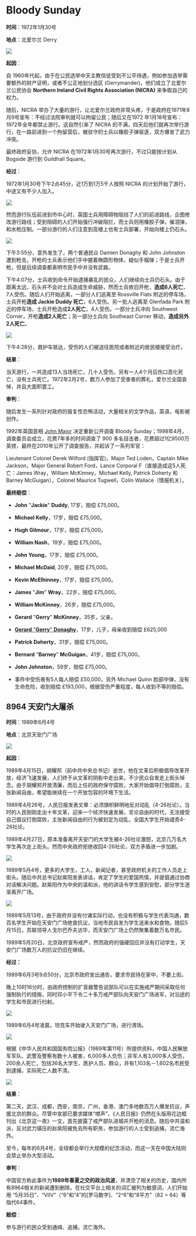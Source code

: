# Bloody Sunday

**时间**：1972年1月30号

**地点**：北爱尔兰 Derry

![](derry.png)

**起因**：

自 1960年代起，由于在公民选举中天主教信徒受到不公平待遇，例如参加选举需要额外的财产证明，或者不公正地划分选区 (Gerrymander)，他们成立了北爱尔兰公民协会 **Northern Ireland Civil Rights Association (NICRA)** 来争取自己的权力。

随后，NICRA 举办了大量的游行，让北爱尔兰政府非常头疼，于是政府在1971年8月9号宣布：不经过法院审判就可以拘留公民；随后又在1972 年1月18号宣布：1972年全年都禁止游行。这自然引来了 NICRA 的不满，四天后他们就再次举行游行，在一路前进到一个拘留营后，被驻守的士兵以橡胶子弹驱逐，双方爆发了武力冲突。

最终政府妥协，允许 NICRA 在1972年1月30号再次游行，不过只能按计划从 Bogside 游行到 Guildhall Square。

**经过**：

1972年1月30号下午2点45分，近1万到1万5千人按照 NICRA 的计划开始了游行，中途又有不少人加入。

![](march.png)

然而游行队伍前进到市中心时，英国士兵用障碍物阻挡了人们的前进路线，企图修改游行路线；受到阻碍的人们开始强行冲破阻拦，而士兵则用橡胶子弹，催泪弹，和水枪压制。一部分游行的人们注意到高楼上也有士兵部署，开始向楼上仍石头。

![](barrier.png)

下午3:55分，意外发生了，两个普通民众 Damien Donaghy 和 John Johnston 遭到枪击，开枪的士兵表示他们手中握着椭圆形物体，疑似手榴弹；于是士兵开枪，但是后续调查都表明市民手中并没有武器。

下午4:07分，士兵收到命令开始逮捕暴乱的民众，人们继续向士兵仍石头。由于距离太远，石头并不会对士兵造成生命威胁，然而士兵依旧开枪，**造成6人死亡**，7人受伤。随后人们开始逃离，一部分人们逃离至 Rossville Flats 附近的停车场，士兵开枪**造成 Jackie Duddy 死亡**，6人受伤。另一批人逃离至 Glenfada Park 附近的停车场，士兵开枪造成**2人死亡**，4人受伤。一部分士兵冲向 Southwest Corner，开枪**造成2人死亡**；另一部分士兵向 Southeast Corner 移动，**造成另外2人死亡**。

![](soldier.png)

下午4:28分，救护车抵达，受伤的人们被送往医院或者附近的居民楼接受治疗。

**结果**：

当天游行，一共造成13人当场死亡，几十人受伤，另有一人4个月后伤口恶化死亡，没有士兵死亡。1972年2月2号，数万人参加了受害者的葬礼，爱尔兰全国哀悼，并且大面积罢工。

**审判**：

随后发生一系列针对政府的报复性恐怖活动，大量相关的文学作品，英语，电影被创作。

1992年英国首相 [John Major](https://en.wikipedia.org/wiki/John_Major "John Major") 决定重新公开调查 Bloody Sunday；1998年4月，调查委员会成立，花费7年多的时间调查了 900 多名目击者，花费超过1亿9500万英镑，最终在2010年公开了调查报告，并起诉了一系列军官：

Lieutenant Colonel Derek Wilford (指挥官)，Major Ted Loden，Captain Mike Jackson，Major General Robert Ford，Lance Corporal F（直接造成这5人死亡：James Wray，William McKinney，Michael Kelly, Patrick Doherty 和 Barney McGuigan），Colonel Maurice Tugwell，Colin Wallace（情报机关）。

**最终赔偿**：

- **John** "**Jackie**" **Duddy**, 17岁，赔偿 £75,000。

- **Michael Kelly**，17岁，赔偿 £75,000。

- **Hugh Gilmour**，17岁，赔偿 £75,000。

- **William Nash**，19岁，赔偿 £75,000。

- **John Young**，17岁，赔偿 £75,000。

- **Michael McDaid**, 20岁，赔偿 £75,000。

- **Kevin McElhinney**，17岁，赔偿 £75,000。

- **James** "**Jim**" **Wray**，22岁，赔偿 £75,000。

- **William McKinney**，26岁，赔偿 £75,000。

- **Gerard** "**Gerry**" **McKinney**，35岁，父亲，

- [**Gerard** "**Gerry**" **Donaghy**](https://en.wikipedia.org/wiki/Gerard_V._Donaghy "Gerard V. Donaghy")，17岁，儿子，母亲收到赔偿 £625,000

- **Patrick Doherty**，31岁，赔偿 £75,000。

- **Bernard** "**Barney**" **McGuigan**，41岁，赔偿 £75,000。

- **John Johnston**，59岁，赔偿 £75,000。

- 事件中受伤者有5人每人赔偿 £50,000，另外 Michael Quinn 脸部中弹，没有生命危险，收到赔偿 £193,000，根据受伤严重程度，每人收到不等的赔偿。

## 8964 天安门大屠杀

**时间**：1989年6月4号

**地点**：北京天安门广场

![](images/tianan.jpg)

**起因**：

1989年4月15日，胡耀邦（前中共中央总书记）逝世，他在文革后积极倡导改革开放，经济飞速发展，人们终于从文革的阴影中走出来，不少民众自发走上街头悼念。由于胡耀邦开放清廉，而后上任的政府保守腐败，大家开始倡导打倒腐败，主张新闻自由，希望能继续在一个开放包容的环境下生活。

1989年4月26号，人民日报发表文章：必须旗帜鲜明地反对动乱（4-26社论）。当时的人民刚刚走出十年文革，迎来一个经济快速发展，言论自由的时代，无法接受自己倡议打倒腐败，主张新闻自由的行为被划定为动乱，全国大学生开始谴责4-26社论。

1989年4月27日，原本准备离开天安门的大学生被4-26社论激怒，北京几万名大学生再次走上街头。然而中央政府拒绝收回4-26社论，双方矛盾进一步加剧。

![](images/426.png)

1989年5月4号，更多的大学生，工人，新闻记者，甚至政府机关的工作人员走上街头。随后中共总书记赵紫阳发表讲话，肯定了学生的爱国热情，并提倡通过协商对话解决问题。赵紫阳作为中央的温和派，他的讲话令学生感到安慰，部分学生逐渐离开广场。

![](images/54.png)

1989年5月13号，由于政府并没有付诸实际行动，也没有积极与学生代表沟通，数百名学生开始在天安门广场绝食抗议，当地市民自发为学生送来水和食物。随后5月15日，苏联领导人戈尔巴乔夫访华，而天安门广场上仍然聚集着数万名市民。

1989年5月20日，北京政府宣布戒严，然而政府的强硬回应并没有打动学生，天安门广场数万人的抗议仍旧在继续。

**经过：**

1989年6月3号9点50分，北京市政府发出通告，要求市民待在家中，不要上街。

晚上10时16分时，由政府控制的扩音器警告说部队可以在实施戒严期间采取任何强制执行的措施，同时邓小平下令二十多万戒严部队向天安门广场进军，对沿途的学生和市民进行扫射。

![](images/gun.png)

1989年6月4号凌晨，坦克车开始驶入天安门广场，进行清场。

![](images/tank.png)

根据《中华人民共和国国务院公报》（1989年第11号）所提供资料，中国人民解放军军队、武警及警察有数十人被害，6,000多人负伤；非军人有3,000多人受伤，200余人死亡，包括36名大学生、医护人员、群众，并有1,103名－1,602名市民受到逮捕，实际死亡人数不清。

![](images/)

**结果**：

第二天，武汉、成都，西安，南京，广州，香港、澳门多地数百万人爆发抗议，声援北京的群众。尽管中宣部已要求媒体“噤声”，《人民日报》仍然在头版用花边框刊出《北京这一夜》一文，首先披露了戒严部队进城并开枪的消息。随后中共温和派，反对武力镇压的赵紫阳被免去所有职务，参加游行的人士受到追捕，流亡海外。

至今，每年的6月4号，全球都会举行大规模的纪念活动，而这一天在中国大陆则会禁止举办大型活动。

**审判**：

中国官方称此事件为**1989年春夏之交的政治风波**，并清空了相关的历史，国内所有8964相关的新闻遭到删除。在社交平台上相关的词汇被列为敏感词，人们开始用 “5月35日”、“VIIV”（“6”和“4”的[罗马数字]、“2^6”和“8平方”（82 = 64）等指代64事件。

**赔偿**：

参与游行的民众受到通缉、追捕，流亡海外。
